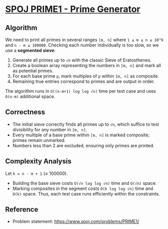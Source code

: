 # [SPOJ PRIME1 - Prime Generator](https://www.spoj.com/problems/PRIME1/)

## Algorithm

We need to print all primes in several ranges `[m, n]` where `1 ≤ m ≤ n ≤ 10^9` and `n - m ≤ 100000`.  Checking each number
individually is too slow, so we use a **segmented sieve**:

1. Generate all primes up to `√n` with the classic Sieve of Eratosthenes.
2. Create a boolean array representing the numbers in `[m, n]` and mark all as potential primes.
3. For each base prime `p`, mark multiples of `p` within `[m, n]` as composite.
4. Remaining true entries correspond to primes and are output in order.

The algorithm runs in `O((n-m+1) log log √n)` time per test case and uses `O(n-m)` additional space.

## Correctness

- The initial sieve correctly finds all primes up to `√n`, which suffice to test divisibility for any number in `[m, n]`.
- Every multiple of a base prime within `[m, n]` is marked composite; primes remain unmarked.
- Numbers less than 2 are excluded, ensuring only primes are printed.

## Complexity Analysis

Let `k = n - m + 1` (≤ 100000).
- Building the base sieve costs `O(√n log log √n)` time and `O(√n)` space.
- Marking composites in the segment costs `O(k log log √n)` time and `O(k)` space.
Thus, each test case runs efficiently within the constraints.

## Reference

- Problem statement: <https://www.spoj.com/problems/PRIME1/>
